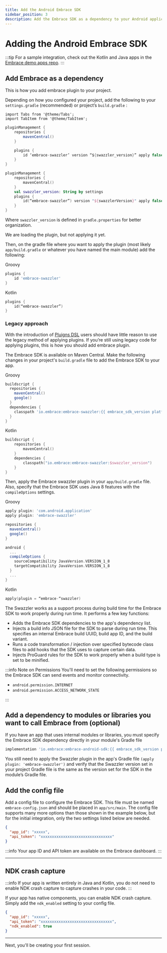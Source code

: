 ```yaml
---
title: Add the Android Embrace SDK
sidebar_position: 3
description: Add the Embrace SDK as a dependency to your Android application
---
```


# Adding the Android Embrace SDK

:::tip
For a sample integration, check out the Kotlin and Java apps in the <a href="https://github.com/embrace-io/embrace-demo-apps/tree/master/android" target="_blank">Embrace demo apps repo</a>.
:::

## Add Embrace as a dependency

This is how you add embrace plugin to your project.

Depending on how you configured your project, add the following to your `settings.gradle` (recommended) or project’s `build.gradle` :

```mdx-code-block
import Tabs from '@theme/Tabs';
import TabItem from '@theme/TabItem';
```

<Tabs groupId="android-language" queryString="android-language">
<TabItem value="groovy" label="Groovy">

```groovy
pluginManagement {
    repositories {
        mavenCentral()
    }

    plugins {
        id ‘embrace-swazzler’ version “${swazzler_version}” apply false
    }
}
```

</TabItem>

<TabItem value="kotlin" label="Kotlin">

```kotlin
pluginManagement {
    repositories {
        mavenCentral()
    }
    val swazzler_version: String by settings
    plugins {
        id(“embrace-swazzler”) version "${swazzlerVersion}" apply false
    }
}
```

</TabItem>
</Tabs>

Where `swazzler_version` is defined in `gradle.properties` for better organization.

We are loading the plugin, but not applying it yet.

Then, on the gradle file where you want to apply the plugin (most likely `app/build.gradle` or whatever you have named the main module) add the following:

Groovy
```groovy
plugins {
    id 'embrace-swazzler'
}
```

Kotlin
```kotlin
plugins {
    id(“embrace-swazzler”)
}
```

### Legacy approach

With the introduction of <a href="https://docs.gradle.org/current/userguide/plugins.html#sec:plugins_block" target="_blank">Pluigns DSL</a> users should have little reason to use the legacy method of applying plugins. 
If you’re still using legacy code for applying plugins, this is how you should add embrace plugin.

The Embrace SDK is available on Maven Central. Make the following changes in your
project's `build.gradle` file to add the Embrace SDK to your app.

Groovy
```groovy
buildscript {
  repositories {
    mavenCentral()
    google()
  }
  dependencies {
    classpath 'io.embrace:embrace-swazzler:{{ embrace_sdk_version platform="android" }}'
  }
}
```

Kotlin
```kotlin
buildscript {
    repositories {
        mavenCentral()
    }
    dependencies {
        classpath("io.embrace:embrace-swazzler:$swazzler_version")
    }
}
```

Then, apply the Embrace swazzler plugin in your `app/build.gradle` file. Also, specify that the Embrace SDK uses Java 8 features with the `compileOptions` settings.

Groovy
```groovy
apply plugin: 'com.android.application'
apply plugin: 'embrace-swazzler'

repositories {
  mavenCentral()
  google()
}

android {
  ...
  compileOptions {
    sourceCompatibility JavaVersion.VERSION_1_8
    targetCompatibility JavaVersion.VERSION_1_8
  }
  ...
}
```

Kotlin
```kotlin
apply(plugin = “embrace-“swazzler)
```

The Swazzler works as a support process during build time for the Embrace SDK to work properly during run time. It performs a few key functions:
* Adds the Embrace SDK dependencies to the app's dependency list.
* Injects a build info JSON file for the SDK to parse during run time. This specifies an internal Embrace build UUID, build app ID, and the build variant.
* Runs a code transformation / injection over specified bytecode class files to add hooks that the SDK uses to capture certain data.
* Injects ProGuard rules for the SDK to work properly when a build type is set to be minified.

:::info Note on Permissions
You'll need to set the following permissions so the Embrace SDK can send events and monitor connectivity. 

* `android.permission.INTERNET`
* `android.permission.ACCESS_NETWORK_STATE`

:::

## Add a dependency to modules or libraries you want to call Embrace from (optional)

If you have an app that uses internal modules or libraries, you must specify the Embrace SDK dependency directly in your module's Gradle file

```groovy
implementation 'io.embrace:embrace-android-sdk:{{ embrace_sdk_version platform="android" }}'
```

You still need to apply the Swazzler plugin in the app's Gradle file `(apply plugin: 'embrace-swazzler')` and verify that the Swazzler version set in your project Gradle file is the same as the version set for the SDK in the module’s Gradle file.

## Add the config file

Add a config file to configure the Embrace SDK. This file must be named `embrace-config.json` and should be placed in `app/src/main`. The config file supports many more options than those shown in the example below, but for the initial integration, only the two settings listed below are needed.

```json
{
  "app_id": "xxxxx",
  "api_token": "xxxxxxxxxxxxxxxxxxxxxxxxxxxxxxxx"
}
```

:::info
Your app ID and API token are available on the Embrace dashboard.
:::

---

## NDK crash capture

:::info
If your app is written entirely in Java and Kotlin, you do not need to enable NDK crash capture to capture crashes in your code.
:::

If your app has native components, you can enable NDK crash capture. Simply add the `ndk_enabled` setting to your config file.

```json
{
  "app_id": "xxxxx",
  "api_token": "xxxxxxxxxxxxxxxxxxxxxxxxxxxxxxxx",
  "ndk_enabled": true
}
```

---

Next, you'll be creating your first session.
